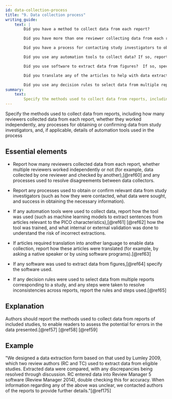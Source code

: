 ```yaml
---
id: data-collection-process
title: "9. Data collection process"
writing_guide:
    text: |
        Did you have a method to collect data from each report?  

        Did you have more than one reviewer collecting data from each report?  If so, did they work independently or together? If they worked independently, report how they resolved differences.  

        Did you have a process for contacting study investigators to obtain or confirm relevant data?  

        Did you use any automation tools to collect data? If so, report how the tools works, how it was trained, and what steps were taken to avoid and check for incorrect extractions. 

        Did you use software to extract data from figures?  If so, specify which. 

        Did you translate any of the articles to help with data extraction?  If so report how the articles were translated. 

        Did you use any decision rules to select data from multiple reports of the same study, and to resolve inconsistencies between different reports?  If so, report the rules and steps. 
summary:
    text:
        Specify the methods used to collect data from reports, including how many reviewers collected data from each report, whether they worked independently, any processes for obtaining or confirming data from study investigators, and if applicable, details of automation tools used in the process.
---
```


Specify the methods used to collect data from reports, including how many reviewers collected data from each report, whether they worked independently, any processes for obtaining or confirming data from study investigators, and, if applicable, details of automation tools used in the process

## Essential elements

-   Report how many reviewers collected data from each report, whether
    multiple reviewers worked independently or not (for example, data
    collected by one reviewer and checked by another),[@ref60] and any
    processes used to resolve disagreements between data collectors.

-   Report any processes used to obtain or confirm relevant data from
    study investigators (such as how they were contacted, what data were
    sought, and success in obtaining the necessary information).

-   If any automation tools were used to collect data, report how the
    tool was used (such as machine learning models to extract sentences
    from articles relevant to the PICO characteristics),[@ref61]
    [@ref62] how the tool was trained, and what internal or external
    validation was done to understand the risk of incorrect extractions.

-   If articles required translation into another language to enable
    data collection, report how these articles were translated (for
    example, by asking a native speaker or by using software
    programs).[@ref63]

-   If any software was used to extract data from figures,[@ref64]
    specify the software used.

-   If any decision rules were used to select data from multiple reports
    corresponding to a study, and any steps were taken to resolve
    inconsistencies across reports, report the rules and steps
    used.[@ref65]

## Explanation

Authors should report the methods used to collect
data from reports of included studies, to enable readers to assess the
potential for errors in the data presented.[@ref57] [@ref58] [@ref59]

<!-- #ASK this feels like a weak justification considering how much info you are asking for. -->

## Example

"We designed a data extraction form based on that used by Lumley 2009,
which two review authors (RC and TC) used to extract data from eligible
studies. Extracted data were compared, with any discrepancies being
resolved through discussion. RC entered data into Review Manager 5
software (Review Manager 2014), double checking this for accuracy. When
information regarding any of the above was unclear, we contacted authors
of the reports to provide further details."[@ref175]